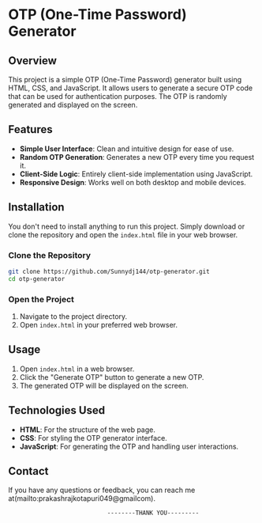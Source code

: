 

# OTP (One-Time Password) Generator

## Overview

This project is a simple OTP (One-Time Password) generator built using HTML, CSS, and JavaScript. It allows users to generate a secure OTP code that can be used for authentication purposes. The OTP is randomly generated and displayed on the screen.

## Features

- **Simple User Interface**: Clean and intuitive design for ease of use.
- **Random OTP Generation**: Generates a new OTP every time you request it.
- **Client-Side Logic**: Entirely client-side implementation using JavaScript.
- **Responsive Design**: Works well on both desktop and mobile devices.

## Installation

You don't need to install anything to run this project. Simply download or clone the repository and open the `index.html` file in your web browser.

### Clone the Repository

```bash
git clone https://github.com/Sunnydj144/otp-generator.git
cd otp-generator
```

### Open the Project

1. Navigate to the project directory.
2. Open `index.html` in your preferred web browser.

## Usage

1. Open `index.html` in a web browser.
2. Click the "Generate OTP" button to generate a new OTP.
3. The generated OTP will be displayed on the screen.

## Technologies Used

- **HTML**: For the structure of the web page.
- **CSS**: For styling the OTP generator interface.
- **JavaScript**: For generating the OTP and handling user interactions.



## Contact

If you have any questions or feedback, you can reach me at(mailto:prakashrajkotapuri049@gmailcom).

                                --------THANK YOU---------
